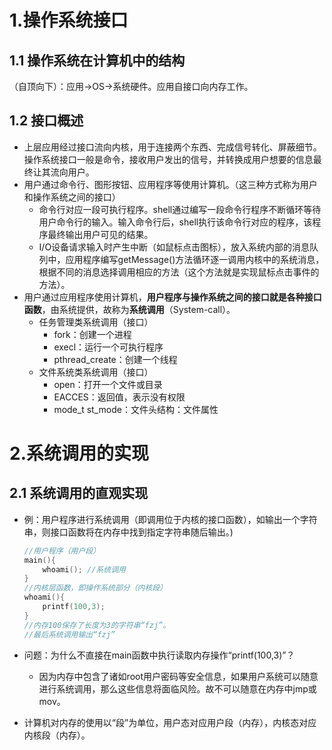 # 1.操作系统接口

## 1.1 操作系统在计算机中的结构

（自顶向下）：应用→OS→系统硬件。应用自接口向内存工作。

## 1.2 接口概述

- 上层应用经过接口流向内核，用于连接两个东西、完成信号转化、屏蔽细节。操作系统接口一般是命令，接收用户发出的信号，并转换成用户想要的信息最终让其流向用户。
- 用户通过命令行、图形按钮、应用程序等使用计算机。（这三种方式称为用户和操作系统之间的接口）
  - 命令行对应一段可执行程序。shell通过编写一段命令行程序不断循环等待用户命令行的输入。输入命令行后，shell执行该命令行对应的程序，该程序最终输出用户可见的结果。
  - I/O设备请求输入时产生中断（如鼠标点击图标），放入系统内部的消息队列中，应用程序编写getMessage()方法循环逐一调用内核中的系统消息，根据不同的消息选择调用相应的方法（这个方法就是实现鼠标点击事件的方法）。
- 用户通过应用程序使用计算机，**用户程序与操作系统之间的接口就是各种接口函数**，由系统提供，故称为**系统调用**（System-call）。
  - 任务管理类系统调用（接口）
    - fork：创建一个进程
    - execl：运行一个可执行程序
    - pthread_create：创建一个线程
  - 文件系统类系统调用（接口）
    - open：打开一个文件或目录
    - EACCES：返回值，表示没有权限
    - mode_t st_mode：文件头结构：文件属性

# 2.系统调用的实现

## 2.1 系统调用的直观实现

- 例：用户程序进行系统调用（即调用位于内核的接口函数），如输出一个字符串，则接口函数将在内存中找到指定字符串随后输出。)

  ```c++
  //用户程序（用户段）
  main(){
      whoami(); //系统调用
  }
  //内核层函数，即操作系统部分（内核段）
  whoami(){
      printf(100,3);
  }
  //内存100保存了长度为3的字符串“fzj”。
  //最后系统调用输出“fzj”
  ```

- 问题：为什么不直接在main函数中执行读取内存操作“printf(100,3)”？
  - 因为内存中包含了诸如root用户密码等安全信息，如果用户系统可以随意进行系统调用，那么这些信息将面临风险。故不可以随意在内存中jmp或mov。

- 计算机对内存的使用以“段”为单位，用户态对应用户段（内存），内核态对应内核段（内存）。